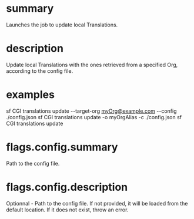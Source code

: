 # summary

Launches the job to update local Translations.

# description

Update local Translations with the ones retrieved from a specified Org, according to the config file.

# examples

sf CGI translations update --target-org myOrg@example.com --config ./config.json
sf CGI translations update -o myOrgAlias -c ./config.json
sf CGI translations update

# flags.config.summary

Path to the config file.

# flags.config.description

Optionnal - Path to the config file. If not provided, it will be loaded from the default location. If it does not exist, throw an error.
